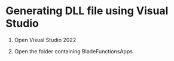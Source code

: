 # Generating DLL file using Visual Studio

1. Open Visual Studio 2022

2. Open the folder containing BladeFunctionsApps